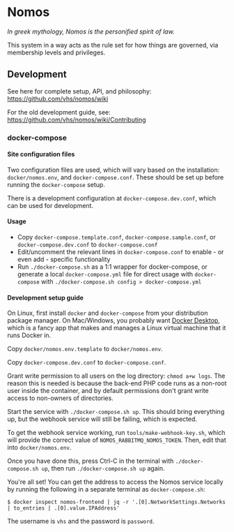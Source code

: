 # Nomos

_In greek mythology, Nomos is the personified spirit of law._

This system in a way acts as the rule set for how things are governed, via membership levels and privileges.


## Development

See here for complete setup, API, and philosophy:
https://github.com/vhs/nomos/wiki

For the old development guide, see:
https://github.com/vhs/nomos/wiki/Contributing

### docker-compose

#### Site configuration files

Two configuration files are used, which will vary based on the installation:
`docker/nomos.env`, and `docker-compose.conf`. These should be set up before
running the `docker-compose` setup.

There is a development configuration at `docker-compose.dev.conf`, which can be
used for development.

#### Usage

- Copy `docker-compose.template.conf`, `docker-compose.sample.conf`, or `docker-compose.dev.conf` to `docker-compose.conf`
- Edit/uncomment the relevant lines in `docker-compose.conf` to enable - or even add - specific functionality
- Run `./docker-compose.sh` as a 1:1 wrapper for docker-compose, or generate a
  local `docker-compose.yml` file for direct usage with `docker-compose` with
  `./docker-compose.sh config > docker-compose.yml`

#### Development setup guide

On Linux, first install `docker` and `docker-compose` from your distribution
package manager. On Mac/Windows, you probably want [Docker Desktop], which is a
fancy app that makes and manages a Linux virtual machine that it runs Docker in.

[Docker Desktop]: https://docs.docker.com/get-docker/

Copy `docker/nomos.env.template` to `docker/nomos.env`.

Copy `docker-compose.dev.conf` to `docker-compose.conf`.

Grant write permission to all users on the log directory: `chmod a+w logs`. The
reason this is needed is because the back-end PHP code runs as a non-root user
inside the container, and by default permissions don't grant write access to
non-owners of directories.

Start the service with `./docker-compose.sh up`. This should bring everything up,
but the webhook service will still be failing, which is expected.

To get the webhook service working, run `tools/make-webhook-key.sh`, which will
provide the correct value of `NOMOS_RABBITMQ_NOMOS_TOKEN`. Then, edit that into
`docker/nomos.env`.

Once you have done this, press Ctrl-C in the terminal with `./docker-compose.sh up`,
then run `./docker-compose.sh up` again.

You're all set! You can get the address to access the Nomos service locally by
running the following in a separate terminal as `docker-compose.sh`:

```
$ docker inspect nomos-frontend | jq -r '.[0].NetworkSettings.Networks | to_entries | .[0].value.IPAddress'
```

The username is `vhs` and the password is `password`.

